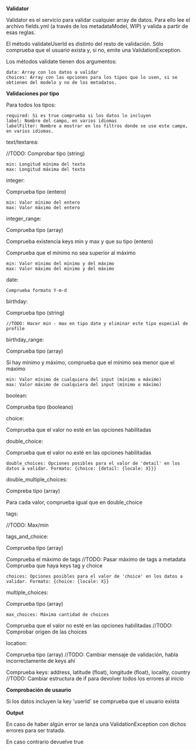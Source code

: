 **Validator**

Validator es el servicio para validar cualquier array de datos. Para ello lee el archivo fields.yml (a través de los metadataModel, WIP) y valida a partir de esas reglas.

El método validateUserId es distinto del resto de validación. Sólo comprueba que el usuario exista y, si no, emite una ValidationException.

Los métodos validate tienen dos argumentos:

    data: Array con los datos a validar
    choices: Array con las opciones para los tipos que lo usen, si se obtienen del modelo y no de los metadatos.

**Validaciones por tipo**

Para todos los tipos:

    required: Si es true comprueba si los datos lo incluyen
    label: Nombre del campo, en varios idiomas
    labelFilter: Nombre a mostrar en los filtros donde se use este campo, en varios idiomas.

text/textarea:

//TODO: Comprobar tipo (string)

    min: Longitud mínima del texto
    max: Longitud máxima del texto
    

integer:

Comprueba tipo (entero)

    min: Valor mínimo del entero
    max: Valor máximo del entero
    
integer_range:

Comprueba tipo (array)

Comprueba existencia keys min y max y que su tipo (entero)

Comprueba que el mínimo no sea superior al máximo

    min: Valor mínimo del mínimo y del máximo
    max: Valor máximo del mínimo y del máximo
    
date:

    Comprueba formato Y-m-d

birthday:

Comprueba tipo (string)

    //TODO: Hacer min - max en tipo date y eliminar este tipo especial de profile

birthday_range:
    
Comprueba tipo (array)

Si hay mínimo y máximo, comprueba que el mínimo sea menor que el máximo
    
    min: Valor mínimo de cualquiera del input (mínimo o máximo)
    max: Valor máximo de cualquiera del input (mínimo o máximo)

boolean:

Comprueba tipo (booleano)

choice:

Comprueba que el valor no esté en las opciones habilitadas

double_choice:

Comprueba que el valor no esté en las opciones habilitadas

    double_choices: Opciones posibles para el valor de 'detail' en los datos a validar. Formato: {choice: {detail: {locale: X}}}
    
double_multiple_choices:

Compreba tipo (array)

Para cada valor, comprueba igual que en double_choice

tags:

//TODO: Max/min

tags_and_choice:

Comprueba tipo (array)

Comprueba el máximo de tags
//TODO: Pasar máximo de tags a metadata
Comprueba que haya keys tag y choice

    choices: Opciones posibles para el valor de 'choice' en los datos a validar. Formato: {choice: {locale: X}}
    
multiple_choices:

Comprueba tipo (array)

    max_choices: Máxima cantidad de choices
    
Comprueba que el valor no esté en las opciones habilitadas
//TODO: Comprobar origen de las choices

location:

Comprueba tipo (array)
//TODO: Cambiar mensaje de validación, habla incorrectamente de keys ahí

Comprueba keys: address, latitude (float), longitude (float), locality, country
//TODO: Cambiar estructura de if para devolver todos los errores al inicio

**Comprobación de usaurio**

Si los datos incluyen la key 'userId' se comprueba que el usuario exista

**Output**

En caso de haber algún error se lanza una ValidationException con dichos errores para ser tratada.

En caso contrario devuelve true